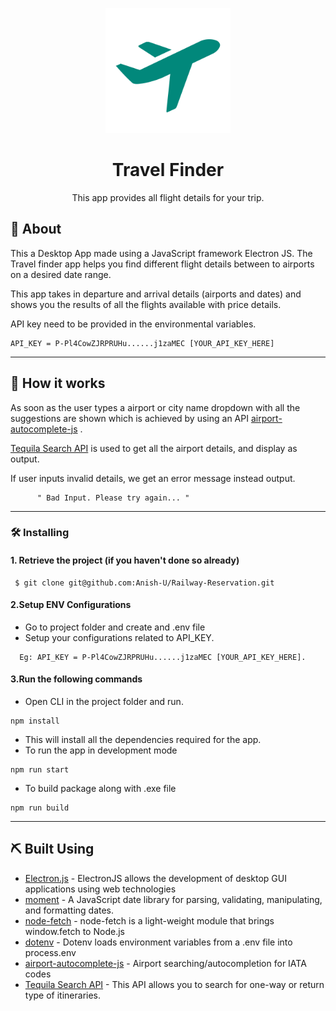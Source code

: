 <p align="center">
 <img width=200px src="https://raw.githubusercontent.com/Anish-U/Travel-Finder/master/assets/img/icon.png" alt="Instagram logo">
</p>


<h1 align="center">Travel Finder</h1>


<p align="center">This app provides all flight details for your trip.<br> 
</p>

## 🧐 About

This a Desktop App made using a JavaScript framework Electron JS. The Travel finder app helps you find different flight details between to airports on a desired date range.

This app takes in departure and arrival details (airports and dates) and shows you the results of all the flights available with price details.

API key need to be provided in the environmental variables.

```
API_KEY = P-Pl4CowZJRPRUHu......j1zaMEC [YOUR_API_KEY_HERE]
```

----

## 💭 How it works

As soon as the user types a airport or city name dropdown with all the suggestions are shown which is achieved by using an API [airport-autocomplete-js](https://www.npmjs.com/package/airport-autocomplete-js) .

[Tequila Search API](https://kiwicom.github.io/margarita/docs/tequila-api) is used to get all the airport details, and display as output.

If user inputs invalid details, we get an error message instead output.

```
      " Bad Input. Please try again... "
```

----

### 🛠 Installing

#### 1. Retrieve the project (if you haven't done so already)

```git
 $ git clone git@github.com:Anish-U/Railway-Reservation.git
```

#### 2.Setup ENV Configurations

- Go to project folder and create and .env file
- Setup your configurations related to API_KEY.
``` 
  Eg: API_KEY = P-Pl4CowZJRPRUHu......j1zaMEC [YOUR_API_KEY_HERE].
```

#### 3.Run the following commands

- Open CLI in the project folder and run.
``` 
npm install
```
- This will install all the dependencies required for the app.
- To run the app in development mode
```
npm run start
```
- To build package along with .exe file
```
npm run build
```

----

## ⛏️ Built Using 

- [Electron.js](https://www.electronjs.org/) - ElectronJS allows the development of desktop GUI applications using web technologies
- [moment](https://www.npmjs.com/package/moment) - A JavaScript date library for parsing, validating, manipulating, and formatting dates. 
- [node-fetch](https://www.npmjs.com/package/node-fetch) - node-fetch is a light-weight module that brings window.fetch to Node.js
- [dotenv](https://www.npmjs.com/package/dotenv) - Dotenv loads environment variables from a .env file into process.env
- [airport-autocomplete-js](https://www.npmjs.com/package/airport-autocomplete-js) - Airport searching/autocompletion for IATA codes
- [Tequila Search API](https://kiwicom.github.io/margarita/docs/tequila-api) - This API allows you to search for one-way or return type of itineraries.
